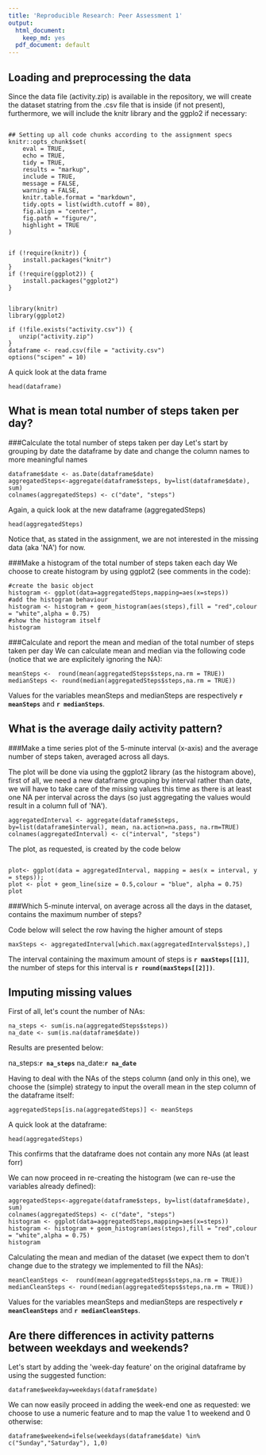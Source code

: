 ```yaml
---
title: 'Reproducible Research: Peer Assessment 1'
output:
  html_document:
    keep_md: yes
  pdf_document: default
---
```




## Loading and preprocessing the data
Since the data file (activity.zip) is available in the repository, we will create the dataset statring from the .csv file that is inside
(if not present), furthermore, we will include the knitr library and the ggplo2 if necessary:


```{r setup-and-load, include=TRUE, message=FALSE, warning=FALSE}

## Setting up all code chunks according to the assignment specs
knitr::opts_chunk$set(
    eval = TRUE,
    echo = TRUE,
    tidy = TRUE,
    results = "markup",
    include = TRUE,
    message = FALSE,
    warning = FALSE,
    knitr.table.format = "markdown", 
    tidy.opts = list(width.cutoff = 80), 
    fig.align = "center", 
    fig.path = "figure/", 
    highlight = TRUE
)


if (!require(knitr)) {
    install.packages("knitr")
}
if (!require(ggplot2)) {
    install.packages("ggplot2")
}


library(knitr)
library(ggplot2)

if (!file.exists("activity.csv")) {
   unzip("activity.zip") 
} 
dataframe <- read.csv(file = "activity.csv")
options("scipen" = 10)
```

A quick look at the data frame
```{R data-head}
head(dataframe)
```



## What is mean total number of steps taken per day?

###Calculate the total number of steps taken per day
Let's start by grouping by date the dataframe by date and change the column names to more meaningful names

```{r aggregation}
dataframe$date <- as.Date(dataframe$date)
aggregatedSteps<-aggregate(dataframe$steps, by=list(dataframe$date), sum)
colnames(aggregatedSteps) <- c("date", "steps")
```

Again, a quick look at the new dataframe (aggregatedSteps)

```{r head-aggregatedSteps}
head(aggregatedSteps)
```

Notice that, as stated in the assignment, we are not interested in the missing data (aka 'NA') for now.

###Make a histogram of the total number of steps taken each day
We choose to create histogram by using ggplot2 (see comments in the code):

```{r hist-aggregatedSteps}
#create the basic object
histogram <- ggplot(data=aggregatedSteps,mapping=aes(x=steps))
#add the histogram behaviour
histogram <- histogram + geom_histogram(aes(steps),fill = "red",colour = "white",alpha = 0.75)
#show the histogram itself
histogram
```

###Calculate and report the mean and median of the total number of steps taken per day
We can calculate mean and median via the following code (notice that we are explicitely ignoring the NA):
```{r hist-mean-and-median}
meanSteps <-  round(mean(aggregatedSteps$steps,na.rm = TRUE))
medianSteps <- round(median(aggregatedSteps$steps,na.rm = TRUE))
```

Values for the variables meanSteps and medianSteps are respectively __`r meanSteps`__ and __`r medianSteps`__.

## What is the average daily activity pattern?



###Make a time series plot of the 5-minute interval (x-axis) and the average number of steps taken, averaged across all days.

The plot will be done via using the ggplot2 library (as the histogram above), first of all, we need a new dataframe grouping by interval rather than date, we will have to take care of the missing values this time as there is at least one NA per interval across the days (so just aggregating the values would result in a column full of 'NA').


```{r aggregation-by-interval}
aggregatedInterval <- aggregate(dataframe$steps,  by=list(dataframe$interval), mean, na.action=na.pass, na.rm=TRUE)
colnames(aggregatedInterval) <- c("interval", "steps")
```

The plot, as requested, is created by the code below

```{r aggregation-by-interval-plot}

plot<- ggplot(data = aggregatedInterval, mapping = aes(x = interval, y = steps));
plot <- plot + geom_line(size = 0.5,colour = "blue", alpha = 0.75)
plot    
```

###Which 5-minute interval, on average across all the days in the dataset, contains the maximum number of steps?

Code below will select the row having the higher amount of steps

```{r find-max-steps}
maxSteps <- aggregatedInterval[which.max(aggregatedInterval$steps),]
```

The interval containing the maximum amount of steps is __`r maxSteps[[1]]`__, the number of steps for this interval is __`r round(maxSteps[[2]])`__.

## Imputing missing values
First of all, let's count the number of NAs:

```{r find-nas}
na_steps <- sum(is.na(aggregatedSteps$steps))
na_date <- sum(is.na(dataframe$date))
```

Results are presented  below:

na_steps:__`r na_steps`__
na_date:__`r na_date`__

Having to deal with the NAs of the steps column (and only in this one), we choose the (simple) strategy to input the overall mean in the step column of the dataframe itself:

```{r swap-nas}
aggregatedSteps[is.na(aggregatedSteps)] <- meanSteps
```

A quick look at the dataframe:

```{r show_data_frame_no_nas}
head(aggregatedSteps)
```

This confirms that the dataframe does not contain any more NAs (at least forr)

We can now proceed in re-creating the histogram (we can re-use the variables already defined):

```{r histogram_new}
aggregatedSteps<-aggregate(dataframe$steps, by=list(dataframe$date), sum)
colnames(aggregatedSteps) <- c("date", "steps")
histogram <- ggplot(data=aggregatedSteps,mapping=aes(x=steps))
histogram <- histogram + geom_histogram(aes(steps),fill = "red",colour = "white",alpha = 0.75)
histogram
```

Calculating the mean and median of the dataset (we expect them to don't change due to the strategy we implemented to fill the NAs):

```{r hist-mean-and-median-on-clean-dataset}
meanCleanSteps <-  round(mean(aggregatedSteps$steps,na.rm = TRUE))
medianCleanSteps <- round(median(aggregatedSteps$steps,na.rm = TRUE))
```

Values for the variables meanSteps and medianSteps are respectively __`r meanCleanSteps`__ and __`r medianCleanSteps`__.

## Are there differences in activity patterns between weekdays and weekends?
Let's start by adding the 'week-day feature' on the original dataframe by using the suggested function:


```{r add-feature-weekday}
dataframe$weekday=weekdays(dataframe$date)
```

We can now easily proceed in adding the week-end one as requested: we choose to use a numeric feature and to map the value 1 to weekend and 0 otherwise:

```{r add-feature-weekend}
dataframe$weekend=ifelse(weekdays(dataframe$date) %in% c("Sunday","Saturday"), 1,0)
```







